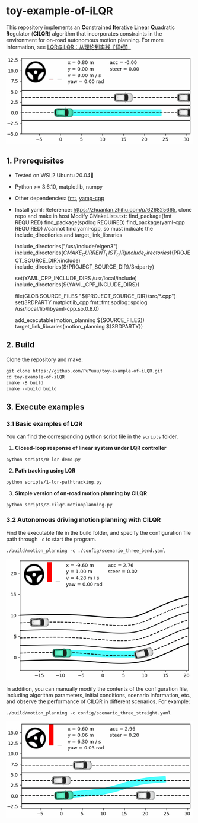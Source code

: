 # toy-example-of-iLQR
This repository implements an **C**onstrained **I**terative **L**inear **Q**uadratic **R**egulator (**CILQR**) algorithm that incorporates constraints in the environment for on-road autonomous motion planning. For more information, see [LQR与iLQR：从理论到实践【详细】](https://zhuanlan.zhihu.com/p/715102938)

<div align=center>
  <img src="./images/scenario_two_straight.gif" width="520"/>
</div>

## 1. Prerequisites

- Tested on WSL2 Ubuntu 20.04🐧
- Python >= 3.6.10, matplotlib, numpy
- Other dependencies: [fmt](https://github.com/fmtlib/fmt), [yamp-cpp](https://github.com/jbeder/yaml-cpp)
- Install yaml:
  Reference: https://zhuanlan.zhihu.com/p/626825665, clone repo and make in host
  Modify CMakeLists.txt:
    find_package(fmt REQUIRED)
    find_package(spdlog REQUIRED)
    find_package(yaml-cpp REQUIRED) //cannot find yaml-cpp, so must indicate the include_directiories and target_link_libraries
    
    include_directories("/usr/include/eigen3")
    include_directories(${CMAKE_CURRENT_LIST_DIR})
    include_directories(${PROJECT_SOURCE_DIR}/include)
    include_directories(${PROJECT_SOURCE_DIR}/3rdparty)
    
    set(YAML_CPP_INCLUDE_DIRS /usr/local/include)
    include_directories(${YAML_CPP_INCLUDE_DIRS})
    
    file(GLOB SOURCE_FILES "${PROJECT_SOURCE_DIR}/src/*.cpp")
    set(3RDPARTY matplotlib_cpp fmt::fmt spdlog::spdlog /usr/local/lib/libyaml-cpp.so.0.8.0)
    
    add_executable(motion_planning ${SOURCE_FILES})
    target_link_libraries(motion_planning ${3RDPARTY})


## 2. Build

Clone the repository and make:

```shell
git clone https://github.com/PuYuuu/toy-example-of-iLQR.git
cd toy-example-of-iLQR
cmake -B build
cmake --build build
```

## 3. Execute examples

### 3.1 Basic examples of LQR

You can find the corresponding python script file in the `scripts` folder.

1. **Closed-loop response of linear system under LQR controller**

```shell
python scripts/0-lqr-demo.py
```

2. **Path tracking using LQR**

```shell
python scripts/1-lqr-pathtracking.py
```

3. **Simple version of on-road motion planning by CILQR**

```shell
python scripts/2-cilqr-motionplanning.py
```

### 3.2 Autonomous driving motion planning with CILQR

Find the executable file in the build folder, and specify the configuration file path through `-c` to start the program.

```shell
./build/motion_planning -c ./config/scenario_three_bend.yaml
```

<div align=center>
  <img src="./images/scenario_three_bend.gif" width="520"/>
</div>

In addition, you can manually modify the contents of the configuration file, including algorithm parameters, initial conditions, scenario information, etc., and observe the performance of CILQR in different scenarios. For example:

```
./build/motion_planning -c config/scenario_three_straight.yaml
```

<div align=center>

  <img src="./images/scenario_three_straight.gif" width="520"/>
</div>
